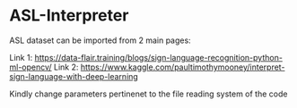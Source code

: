 # ASL-Interpreter
ASL dataset can be imported from 2 main pages:

Link 1: https://data-flair.training/blogs/sign-language-recognition-python-ml-opencv/
Link 2: https://www.kaggle.com/paultimothymooney/interpret-sign-language-with-deep-learning

Kindly change parameters pertinenet to the file reading system of the code
